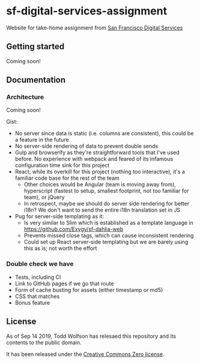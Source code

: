 # sf-digital-services-assignment
Website for take-home assignment from [San Francisco Digital Services][]

[San Francisco Digital Services]: https://digitalservices.sfgov.org/

## Getting started
Coming soon!

## Documentation
### Architecture
Coming soon!

Gist:

- No server since data is static (i.e. columns are consistent), this could be a feature in the future
- No server-side rendering of data to prevent double sends
- Gulp and browserify as they're straightforward tools that I've used before. No experience with webpack and feared of its infamous configuration time sink for this project
- React, while its overkill for this project (nothing too interactive), it's a familiar code base for the rest of the team
    - Other choices would be Angular (team is moving away from), hyperscript (fastest to setup, smallest footprint, not too familiar for team), or jQuery
    - In retrospect, maybe we should do server side rendering for better i18n? We don't want to send the entire i18n translation set in JS
- Pug for server-side templating as it:
    - Is very similar to Slim which is established as a template language in https://github.com/Exygy/sf-dahlia-web
    - Prevents missed close tags, which can cause inconsistent rendering
    - Could set up React server-side templating but we are barely using this as is; not worth the effort

### Double check we have
- Tests, including CI
- Link to GitHub pages if we go that route
- Form of cache busting for assets (either timestamp or md5)
- CSS that matches
- Bonus feature

## License
As of Sep 14 2019, Todd Wolfson has relesaed this repository and its contents to the public domain.

It has been released under the [Creative Commons Zero license][CC0].

[CC0]: LICENSE
